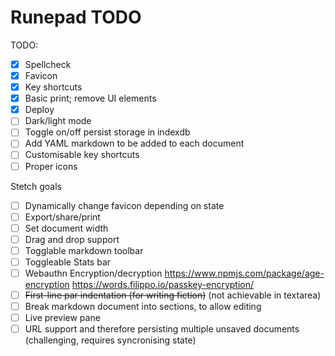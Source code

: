 # Runepad TODO

TODO:

- [x] Spellcheck
- [x] Favicon
- [x] Key shortcuts
- [x] Basic print; remove UI elements
- [x] Deploy
- [ ] Dark/light mode
- [ ] Toggle on/off persist storage in indexdb
- [ ] Add YAML markdown to be added to each document
- [ ] Customisable key shortcuts
- [ ] Proper icons

Stetch goals

- [ ] Dynamically change favicon depending on state
- [ ] Export/share/print
- [ ] Set document width
- [ ] Drag and drop support
- [ ] Togglable markdown toolbar
- [ ] Toggleable Stats bar
- [ ] Webauthn Encryption/decryption https://www.npmjs.com/package/age-encryption https://words.filippo.io/passkey-encryption/
- [ ] ~~First-line par indentation (for writing fiction)~~ (not achievable in
      textarea)
- [ ] Break markdown document into sections, to allow editing
- [ ] Live preview pane
- [ ] URL support and therefore persisting multiple unsaved documents (challenging, requires syncronising state)
